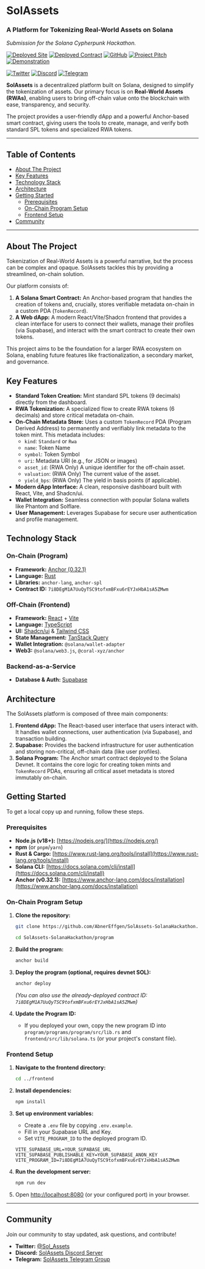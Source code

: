 # SolAssets
### A Platform for Tokenizing Real-World Assets on Solana

*Submission for the Solana Cypherpunk Hackathon.*

[![Deployed Site](https://img.shields.io/badge/Visit-Website-blue?style=for-the-badge&logo=vercel)](https://sol-assets-solana-hackathon-zhtg.vercel.app/)
[![Deployed Contract](https://img.shields.io/badge/View_Contract-Devnet-purple?style=for-the-badge&logo=solana)](https://solscan.io/account/7i8DEgM1A7UuQyTSC9tofxmBFxu6rEYJxHbA1sA5ZMwm?cluster=devnet)
[![GitHub](https://img.shields.io/badge/View-GitHub-black?style=for-the-badge&logo=github)](https://github.com/AbnerEffgen/SolAssets-SolanaHackathon)
[![Project Pitch](https://img.shields.io/badge/Project-Pitch-red?style=for-the-badge&logo=youtube)](https://youtu.be/ivpEU7tbcZg)
[![Demonstration](https://img.shields.io/badge/dApp_Demonstration-red?style=for-the-badge&logo=youtube)](https://youtu.be/W8c08CH6ppE)

[![Twitter](https://img.shields.io/badge/Follow-Twitter-blue?style=for-the-badge&logo=x)](https://x.com/Sol_Assets)
[![Discord](https://img.shields.io/badge/Join-Discord-7289DA?style=for-the-badge&logo=discord)](https://discord.gg/pZzcwDe56H)
[![Telegram](https://img.shields.io/badge/Join-Telegram-2CA5E0?style=for-the-badge&logo=telegram)](https://t.me/+_ek3UETcpXlhMTdh)

**SolAssets** is a decentralized platform built on Solana, designed to simplify the tokenization of assets. Our primary focus is on **Real-World Assets (RWAs)**, enabling users to bring off-chain value onto the blockchain with ease, transparency, and security.

The project provides a user-friendly dApp and a powerful Anchor-based smart contract, giving users the tools to create, manage, and verify both standard SPL tokens and specialized RWA tokens.

---

## Table of Contents

- [About The Project](#-about-the-project)
- [Key Features](#-key-features)
- [Technology Stack](#️-technology-stack)
- [Architecture](#-architecture)
- [Getting Started](#-getting-started)
  - [Prerequisites](#prerequisites)
  - [On-Chain Program Setup](#on-chain-program-setup)
  - [Frontend Setup](#frontend-setup)
- [Community](#-community)

---

## About The Project

Tokenization of Real-World Assets is a powerful narrative, but the process can be complex and opaque. SolAssets tackles this by providing a streamlined, on-chain solution.

Our platform consists of:
1.  **A Solana Smart Contract:** An Anchor-based program that handles the creation of tokens and, crucially, stores verifiable metadata on-chain in a custom PDA (`TokenRecord`).
2.  **A Web dApp:** A modern React/Vite/Shadcn frontend that provides a clean interface for users to connect their wallets, manage their profiles (via Supabase), and interact with the smart contract to create their own tokens.

This project aims to be the foundation for a larger RWA ecosystem on Solana, enabling future features like fractionalization, a secondary market, and governance.

## Key Features

* **Standard Token Creation:** Mint standard SPL tokens (9 decimals) directly from the dashboard.
* **RWA Tokenization:** A specialized flow to create RWA tokens (6 decimals) and store critical metadata on-chain.
* **On-Chain Metadata Store:** Uses a custom `TokenRecord` PDA (Program Derived Address) to permanently and verifiably link metadata to the token mint. This metadata includes:
    * `kind`: `Standard` or `Rwa`
    * `name`: Token Name
    * `symbol`: Token Symbol
    * `uri`: Metadata URI (e.g., for JSON or images)
    * `asset_id`: (RWA Only) A unique identifier for the off-chain asset.
    * `valuation`: (RWA Only) The current value of the asset.
    * `yield_bps`: (RWA Only) The yield in basis points (if applicable).
* **Modern dApp Interface:** A clean, responsive dashboard built with React, Vite, and Shadcn/ui.
* **Wallet Integration:** Seamless connection with popular Solana wallets like Phantom and Solflare.
* **User Management:** Leverages Supabase for secure user authentication and profile management.

## Technology Stack

### On-Chain (Program)

* **Framework:** [Anchor (0.32.1)](https://www.anchor-lang.com/)
* **Language:** [Rust](https://www.rust-lang.org/)
* **Libraries:** `anchor-lang`, `anchor-spl`
* **Contract ID:** `7i8DEgM1A7UuQyTSC9tofxmBFxu6rEYJxHbA1sA5ZMwm`

### Off-Chain (Frontend)

* **Framework:** [React](https://react.dev/) + [Vite](https://vitejs.dev/)
* **Language:** [TypeScript](https://www.typescriptlang.org/)
* **UI:** [Shadcn/ui](https://ui.shadcn.com/) & [Tailwind CSS](https://tailwindcss.com/)
* **State Management:** [TanStack Query](https://tanstack.com/query/latest)
* **Wallet Integration:** `@solana/wallet-adapter`
* **Web3:** `@solana/web3.js`, `@coral-xyz/anchor`

### Backend-as-a-Service

* **Database & Auth:** [Supabase](https://supabase.com/)

## Architecture

The SolAssets platform is composed of three main components:

1.  **Frontend dApp:** The React-based user interface that users interact with. It handles wallet connections, user authentication (via Supabase), and transaction building.
2.  **Supabase:** Provides the backend infrastructure for user authentication and storing non-critical, off-chain data (like user profiles).
3.  **Solana Program:** The Anchor smart contract deployed to the Solana Devnet. It contains the core logic for creating token mints and `TokenRecord` PDAs, ensuring all critical asset metadata is stored immutably on-chain.

## Getting Started

To get a local copy up and running, follow these steps.

### Prerequisites

* **Node.js (v18+):** [https://nodejs.org/](https://nodejs.org/)
* **npm** (or `pnpm`/`yarn`)
* **Rust & Cargo:** [https://www.rust-lang.org/tools/install](https://www.rust-lang.org/tools/install)
* **Solana CLI:** [https://docs.solana.com/cli/install](https://docs.solana.com/cli/install)
* **Anchor (v0.32.1):** [https://www.anchor-lang.com/docs/installation](https://www.anchor-lang.com/docs/installation)

### On-Chain Program Setup

1.  **Clone the repository:**
    ```sh
    git clone https://github.com/AbnerEffgen/SolAssets-SolanaHackathon.git

    cd SolAssets-SolanaHackathon/program
    ```

2.  **Build the program:**
    ```sh
    anchor build
    ```
    
3.  **Deploy the program (optional, requires devnet SOL):**
    ```sh
    anchor deploy
    ```
    *(You can also use the already-deployed contract ID: `7i8DEgM1A7UuQyTSC9tofxmBFxu6rEYJxHbA1sA5ZMwm`)*
    
4.  **Update the Program ID:**
    * If you deployed your own, copy the new program ID into `program/programs/program/src/lib.rs` and `frontend/src/lib/solana.ts` (or your project's constant file).

### Frontend Setup

1.  **Navigate to the frontend directory:**
    ```sh
    cd ../frontend
    ```

2.  **Install dependencies:**
    ```sh
    npm install
    ```
    
3.  **Set up environment variables:**
    * Create a `.env` file by copying `.env.example`.
    * Fill in your Supabase URL and Key.
    * Set `VITE_PROGRAM_ID` to the deployed program ID.
    ```env
    VITE_SUPABASE_URL=YOUR_SUPABASE_URL
    VITE_SUPABASE_PUBLISHABLE_KEY=YOUR_SUPABASE_ANON_KEY
    VITE_PROGRAM_ID=7i8DEgM1A7UuQyTSC9tofxmBFxu6rEYJxHbA1sA5ZMwm
    ```
    
4.  **Run the development server:**
    ```sh
    npm run dev
    ```
    
5.  Open [http://localhost:8080](http://localhost:8080) (or your configured port) in your browser.

---

## Community

Join our community to stay updated, ask questions, and contribute!

* **Twitter:** [@Sol_Assets](https://x.com/Sol_Assets)
* **Discord:** [SolAssets Discord Server](https://discord.gg/pZzcwDe56H)
* **Telegram:** [SolAssets Telegram Group](https://t.me/+_ek3UETcpXlhMTdh)
